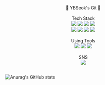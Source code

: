 
<div align="center">
  👋 YBSeok's Git 👋
</div>
<br>
<div align="center">
  Tech Stack
</div>
<div align="center">
  <img src="https://img.shields.io/badge/C-3766AB?style=flat-square&logo=C&logoColor=white"/></a>
  <img src="https://img.shields.io/badge/C++-3766AB?style=flat-square&logo=Cplusplus&logoColor=white"/></a>
  <img src="https://img.shields.io/badge/Verilog-5D87BF?style=flat-square&logo=V&logoColor=white"/></a>
  <img src="https://img.shields.io/badge/ARM-0091BD?style=flat-square&logo=Arm&logoColor=white"/></a>
</div>
<div align="center">
  <img src="https://img.shields.io/badge/Python-3776AB?style=flat-square&logo=Python&logoColor=white"/></a>
  <img src="https://img.shields.io/badge/HTML5-E34F26?style=flat-square&logo=HTML5&logoColor=white"/></a>
  <img src="https://img.shields.io/badge/CSS-1572B6?style=flat-square&logo=CSS3&logoColor=white"/></a>
  <img src="https://img.shields.io/badge/JavaScript-F7DF1E?style=flat-square&logo=JavaScript&logoColor=white"/></a>
</div>
<br>
<div align="center">
  Using Tools
</div>
<div align="center">
  <img src="https://img.shields.io/badge/Visual Studio-5C2D91?style=flat-square&logo=Visual Studio&logoColor=white"/></a>
  <img src="https://img.shields.io/badge/Visual Studio Code-007ACC?style=flat-square&logo=Visual Studio Code&logoColor=white"/></a>
  <img src="https://img.shields.io/badge/Figma-B92B27?style=flat-square&logo=Figma&logoColor=white"/></a>
</div>
<br>
<div align="center">
  SNS
</div>
<div align="center">
  <img src="https://img.shields.io/badge/soberyl4304@gmail.com-EA4335?style=flat-square&logo=Gmail&logoColor=white"/></a>
</div>
<br>

  ![Anurag's GitHub stats](https://github-readme-stats.vercel.app/api?username=YBSeok&show_icons=true&theme=radical)

